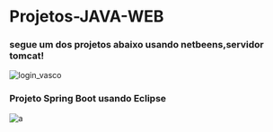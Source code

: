 # Projetos-JAVA-WEB

### segue um dos projetos abaixo usando netbeens,servidor tomcat!


 ![login_vasco](https://github.com/FelipeXavier99/Projetos-JAVA-WEB/assets/127893679/69b6f57b-2a63-4929-b33e-8abc4b061314)


### Projeto Spring Boot usando Eclipse

![a](https://github.com/FelipeXavier99/Projetos-JAVA-WEB/assets/127893679/5872a3d1-6457-45e5-9e32-04e53b76a995)





